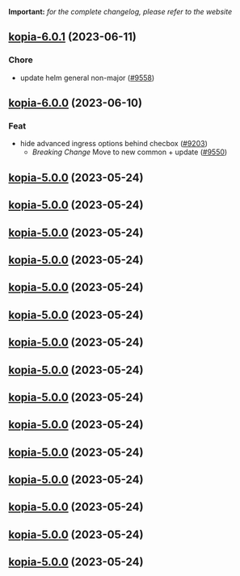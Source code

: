 **Important:**
*for the complete changelog, please refer to the website*




## [kopia-6.0.1](https://github.com/truecharts/charts/compare/kopia-6.0.0...kopia-6.0.1) (2023-06-11)

### Chore

- update helm general non-major ([#9558](https://github.com/truecharts/charts/issues/9558))
  
  


## [kopia-6.0.0](https://github.com/truecharts/charts/compare/kopia-5.0.0...kopia-6.0.0) (2023-06-10)

### Feat

- hide advanced ingress options behind checbox ([#9203](https://github.com/truecharts/charts/issues/9203))
  - *Breaking Change* Move to new common + update ([#9550](https://github.com/truecharts/charts/issues/9550))
  
  


## [kopia-5.0.0](https://github.com/truecharts/charts/compare/kopia-4.0.9...kopia-5.0.0) (2023-05-24)




## [kopia-5.0.0](https://github.com/truecharts/charts/compare/kopia-4.0.9...kopia-5.0.0) (2023-05-24)




## [kopia-5.0.0](https://github.com/truecharts/charts/compare/kopia-4.0.9...kopia-5.0.0) (2023-05-24)




## [kopia-5.0.0](https://github.com/truecharts/charts/compare/kopia-4.0.9...kopia-5.0.0) (2023-05-24)




## [kopia-5.0.0](https://github.com/truecharts/charts/compare/kopia-4.0.9...kopia-5.0.0) (2023-05-24)




## [kopia-5.0.0](https://github.com/truecharts/charts/compare/kopia-4.0.9...kopia-5.0.0) (2023-05-24)




## [kopia-5.0.0](https://github.com/truecharts/charts/compare/kopia-4.0.9...kopia-5.0.0) (2023-05-24)




## [kopia-5.0.0](https://github.com/truecharts/charts/compare/kopia-4.0.9...kopia-5.0.0) (2023-05-24)




## [kopia-5.0.0](https://github.com/truecharts/charts/compare/kopia-4.0.9...kopia-5.0.0) (2023-05-24)




## [kopia-5.0.0](https://github.com/truecharts/charts/compare/kopia-4.0.9...kopia-5.0.0) (2023-05-24)




## [kopia-5.0.0](https://github.com/truecharts/charts/compare/kopia-4.0.9...kopia-5.0.0) (2023-05-24)




## [kopia-5.0.0](https://github.com/truecharts/charts/compare/kopia-4.0.9...kopia-5.0.0) (2023-05-24)




## [kopia-5.0.0](https://github.com/truecharts/charts/compare/kopia-4.0.9...kopia-5.0.0) (2023-05-24)




## [kopia-5.0.0](https://github.com/truecharts/charts/compare/kopia-4.0.9...kopia-5.0.0) (2023-05-24)




## [kopia-5.0.0](https://github.com/truecharts/charts/compare/kopia-4.0.9...kopia-5.0.0) (2023-05-24)

